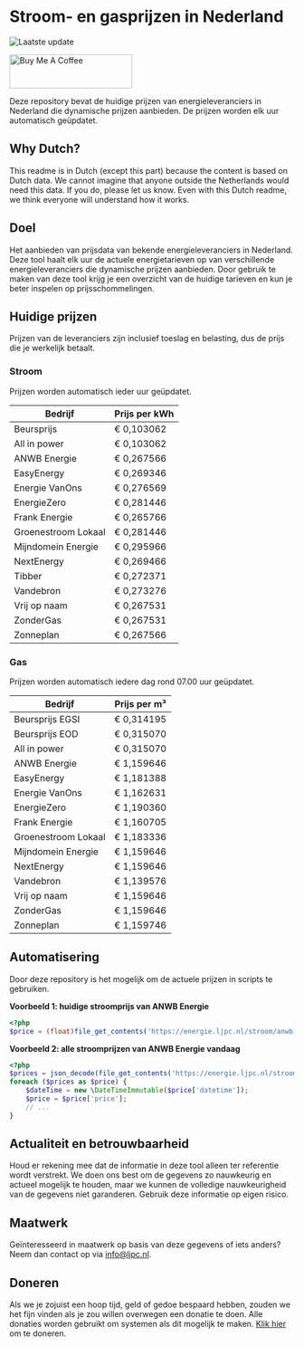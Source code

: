 # Stroom- en gasprijzen in Nederland

![Laatste update](https://img.shields.io/badge/laatste%20update-2025--10--15%2014%3A00%20CET-brightgreen)

<a href="https://www.buymeacoffee.com/Lars-" target="_blank"><img src="https://cdn.buymeacoffee.com/buttons/v2/default-orange.png" alt="Buy Me A Coffee" height="60" style="height: 60px !important;width: 217px !important;" ></a>

Deze repository bevat de huidige prijzen van energieleveranciers in Nederland die dynamische prijzen aanbieden. De prijzen worden elk uur automatisch geüpdatet.

## Why Dutch?

This readme is in Dutch (except this part) because the content is based on Dutch data. We cannot imagine that anyone outside the Netherlands would need this data. If you do, please let us know. Even with this Dutch readme, we think
everyone will understand how it works.

## Doel

Het aanbieden van prijsdata van bekende energieleveranciers in Nederland. Deze tool haalt elk uur de actuele energietarieven op van verschillende energieleveranciers die dynamische prijzen aanbieden. Door gebruik te maken van deze tool
krijg je een overzicht van de huidige tarieven en kun je beter inspelen op prijsschommelingen.

## Huidige prijzen

Prijzen van de leveranciers zijn inclusief toeslag en belasting, dus de prijs die je werkelijk betaalt.

### Stroom

Prijzen worden automatisch ieder uur geüpdatet.

 Bedrijf | Prijs per kWh 
---------|---------------
Beursprijs | € 0,103062
All in power | € 0,103062
ANWB Energie | € 0,267566
EasyEnergy | € 0,269346
Energie VanOns | € 0,276569
EnergieZero | € 0,281446
Frank Energie | € 0,265766
Groenestroom Lokaal | € 0,281446
Mijndomein Energie | € 0,295966
NextEnergy | € 0,269466
Tibber | € 0,272371
Vandebron | € 0,273276
Vrij op naam | € 0,267531
ZonderGas | € 0,267531
Zonneplan | € 0,267566


### Gas

Prijzen worden automatisch iedere dag rond 07.00 uur geüpdatet.

 Bedrijf | Prijs per m³ 
---------|--------------
Beursprijs EGSI | € 0,314195
Beursprijs EOD | € 0,315070
All in power | € 0,315070
ANWB Energie | € 1,159646
EasyEnergy | € 1,181388
Energie VanOns | € 1,162631
EnergieZero | € 1,190360
Frank Energie | € 1,160705
Groenestroom Lokaal | € 1,183336
Mijndomein Energie | € 1,159646
NextEnergy | € 1,159646
Vandebron | € 1,139576
Vrij op naam | € 1,159646
ZonderGas | € 1,159646
Zonneplan | € 1,159746


## Automatisering

Door deze repository is het mogelijk om de actuele prijzen in scripts te gebruiken.

**Voorbeeld 1: huidige stroomprijs van ANWB Energie**

```php
<?php
$price = (float)file_get_contents('https://energie.ljpc.nl/stroom/anwb-energie-nu.txt');

```

**Voorbeeld 2: alle stroomprijzen van ANWB Energie vandaag**

```php
<?php
$prices = json_decode(file_get_contents('https://energie.ljpc.nl/stroom/all-in-power-vandaag.json'),true);
foreach ($prices as $price) {
    $dateTime = new \DateTimeImmutable($price['datetime']);
    $price = $price['price'];
    // ...
}
```

## Actualiteit en betrouwbaarheid

Houd er rekening mee dat de informatie in deze tool alleen ter referentie wordt verstrekt. We doen ons best om de gegevens zo nauwkeurig en actueel mogelijk te houden, maar we kunnen de volledige nauwkeurigheid van de gegevens niet
garanderen. Gebruik deze informatie op eigen risico.

## Maatwerk

Geïnteresseerd in maatwerk op basis van deze gegevens of iets anders? Neem dan contact op
via [info@ljpc.nl](mailto:info@ljpc.nl?subject=Energie%20prijzen).

## Doneren

Als we je zojuist een hoop tijd, geld of gedoe bespaard hebben, zouden we het fijn vinden als je zou willen overwegen een
donatie te doen. Alle donaties worden gebruikt om systemen als dit mogelijk te
maken. [Klik hier](https://www.buymeacoffee.com/Lars-) om te doneren.

